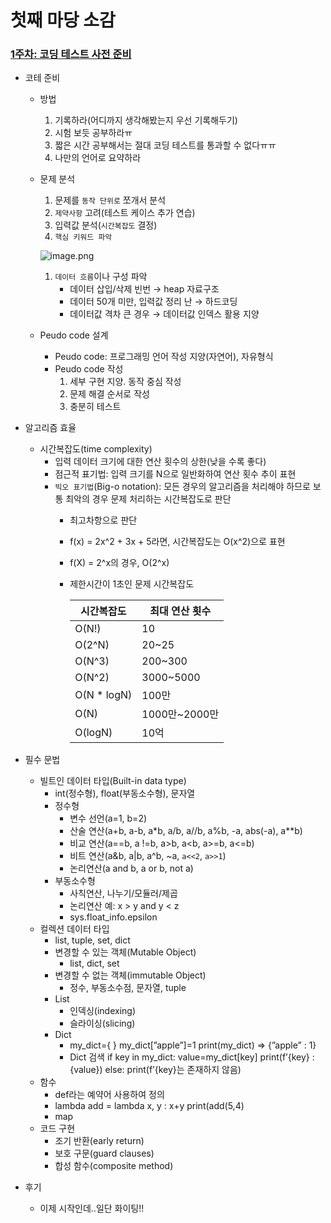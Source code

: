 # 첫째 마당 소감
### [1주차: 코딩 테스트 사전 준비](https://hsteve.notion.site/1-120bb48f75b880949dffeb570beacedd)
- 코테 준비
    - 방법
        1. 기록하라(어디까지 생각해봤는지 우선 기록해두기)
        2. 시험 보듯 공부하라ㅠ
        3. 짧은 시간 공부해서는 절대 코딩 테스트를 통과할 수 없다ㅠㅠ
        4. 나만의 언어로 요약하라
    - 문제 분석
        1. 문제를 `동작 단위로` 쪼개서 분석
        2. `제약사항` 고려(테스트 케이스 추가 연습)
        3. 입력값 분석(`시간복잡도` 결정)
        4. `핵심 키워드 파악`
        
        ![image.png](https://prod-files-secure.s3.us-west-2.amazonaws.com/afda5b93-b10b-45e9-ba6e-c3956955e3c5/f08c7f75-4554-4ced-9b0b-bea8b8f72b77/image.png)
        
        1. `데이터 흐름`이나 구성 파악
            - 데이터 삽입/삭제 빈번 → heap 자료구조
            - 데이터 50개 미만, 입력값 정리 난 → 하드코딩
            - 데이터값 격차 큰 경우 → 데이터값 인덱스 활용 지양
    - Peudo code 설계
        - Peudo code: 프로그래밍 언어 작성 지양(자연어), 자유형식
        - Peudo code 작성
            1. 세부 구현 지양. 동작 중심 작성
            2. 문제 해결 순서로 작성
            3. 충분히 테스트
- 알고리즘 효율
    - 시간복잡도(time complexity)
        - 입력 데이터 크기에 대한 연산 횟수의 상한(낮을 수록 좋다)
        - 점근적 표기법: 입력 크기를 N으로 일반화하여 연산 횟수 추이 표현
        - `빅오 표기법`(Big-o notation): 모든 경우의 알고리즘을 처리해야 하므로 보통 최악의 경우 문제 처리하는 시간복잡도로 판단
            - 최고차항으로 판단
            - f(x) = 2x^2 + 3x + 5라면, 시간복잡도는 O(x^2)으로 표현
            - f(X) = 2^x의 경우, O(2^x)
            - 제한시간이 1초인 문제 시간복잡도
                
                
                | 시간복잡도 | 최대 연산 횟수 |
                | --- | --- |
                | O(N!) | 10 |
                | O(2^N) | 20~25 |
                | O(N^3) | 200~300 |
                | O(N^2) | 3000~5000 |
                | O(N * logN) | 100만 |
                | O(N) | 1000만~2000만 |
                | O(logN) | 10억 |
- 필수 문법
    - 빌트인 데이터 타입(Built-in data type)
        - int(정수형), float(부동소수형), 문자열
        - 정수형
            - 변수 선언(a=1, b=2)
            - 산술 연산(a+b, a-b, a*b, a/b, a//b, a%b, -a, abs(-a), a**b)
            - 비교 연산(a==b, a !=b, a>b, a<b, a>=b, a<=b)
            - 비트 연산(a&b, a|b, a^b, ~a, `a<<2`, `a>>1`)
            - 논리연산(a and b, a or b, not a)
        - 부동소수형
            - 사칙연산, 나누기/모듈러/제곱
            - 논리연산 예: x > y and y < z
            - sys.float_info.epsilon
    - 컬렉션 데이터 타입
        - list, tuple, set, dict
        - 변경할 수 있는 객체(Mutable Object)
            - list, dict, set
        - 변경할 수 없는 객체(immutable Object)
            - 정수, 부동소수점, 문자열, tuple
        - List
            - 인덱싱(indexing)
            - 슬라이싱(slicing)
        - Dict
            - my_dict={ }
            my_dict[”apple”]=1
            print(my_dict) ⇒ {”apple” : 1}
            - Dict 검색
            if key in my_dict:
                value=my_dict[key]
                print(f’{key} : {value})
            else:
                print(f’{key}는 존재하지 않음)
    - 함수
        - def라는 예약어 사용하여 정의
        - lambda
        add = lambda x, y : x+y
        print(add(5,4)
        - map
    - 코드 구현
        - 조기  반환(early return)
        - 보호 구문(guard clauses)
        - 합성 함수(composite method)
        
- 후기
    - 이제 시작인데..일단 화이팅!!